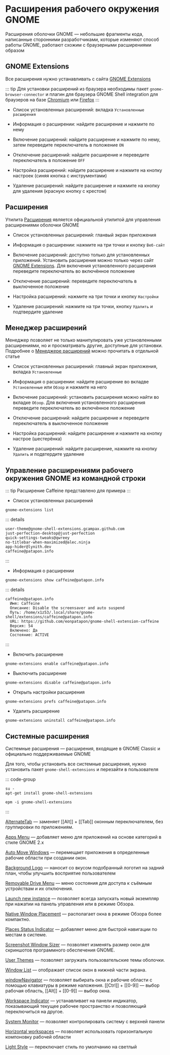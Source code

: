 # Расширения рабочего окружения GNOME

Расширения оболочки GNOME — небольшие фрагменты кода, написанные сторонними разработчиками, которые изменяют способ работы GNOME, работают схожим с браузерными расширениями образом

## GNOME Extensions

Все расширения нужно устанавливать с сайта [GNOME Extensions](https://extensions.gnome.org)

::: tip
Для установки расширений из браузера необходимы пакет `gnome-browser-connector` и плагин для браузера GNOME Shell integration для браузеров на базе [Chromium](https://chromewebstore.google.com/detail/gphhapmejobijbbhgpjhcjognlahblep) или [Firefox](https://addons.mozilla.org/ru/firefox/addon/gnome-shell-integration/)
:::

- Список установленных расширений: вкладка `Установленные расширения`

- Информация о расширении: найдите расширение и нажмите по нему

- Включение расширений: найдите расширение и нажмите по нему, затем переведите переключатель в положение `ON`

- Отключение расширений: найдите расширение и переведите переключатель в положение `OFF`

- Настройка расширений: найдите расширение и нажмите на кнопку настроек (синяя кнопка с инструментами)

- Удаление расширений: найдите расширение и нажмите на кнопку для удаления (красную кнопку с крестом)

## Расширения

Утилита [Расширения](/shell-extensions) является официальной утилитой для управления расширениями оболочки GNOME

- Список установленных расширений: гланвый экран приложения

- Информация о расширении: нажмите на три точки и кнопку `Веб-сайт`

- Включение расширений: доступно только для установленных приложений. Установить расширения можно только через сайт [GNOME Extensions](https://extensions.gnome.org). Для включения установленного расширения переведите переключатель во включённое положение

- Отключение расширений: переведите переключатель в выключенное положение

- Настройка расширений: нажмите на три точки и кнопку `Настройки`

- Удаление расширений: нажмите на три точки, кнопку `Удалить` и подтвердите удаление

## Менеджер расширений

Менеджер позволяет не только манипулировать уже установленными расширениями, но и просматривать другие, доступные для установки. Подробнее о [Менеджере расширений](/gnome-extension-manager) можно прочитать в отдельной статье

- Список установленных расширений: главный экран приложения, вкладка `Установленные`

- Информация о расширении: найдите расширение во вкладве `Установленные` или `Обзор` и нажмите на него

- Включение расширений: установить расширения можно найти во вкладке `Обзор`. Для включения установленного расширения переведите переключатель во включённое положение

- Отключение расширений: найдите расширение и переведите переключатель в выключенное положение

- Настройка расширений: найдите расширение и нажмите на кнопку настрое (шестерёнка)

- Удаление расширений: найдите расширение, нажмите на кнопку `Удалить` и подвтердите удаление

## Управление расширениями рабочего окружения GNOME из командной строки

::: tip
Расширение Caffeine представлено для примера
:::

- Список установленных расширений

```shell
gnome-extensions list
```

::: details

```shell
user-theme@gnome-shell-extensions.gcampax.github.com
just-perfection-desktop@just-perfection
quick-settings-tweaks@qwreey
no-titlebar-when-maximized@alec.ninja
app-hider@lynith.dev
caffeine@patapon.info
```

:::

- Информация о расширении

```shell
gnome-extensions show caffeine@patapon.info
```

::: details

```shell
caffeine@patapon.info
  Имя: Caffeine
  Описание: Disable the screensaver and auto suspend
  Путь: /home/x1z53/.local/share/gnome-shell/extensions/caffeine@patapon.info
  URL: https://github.com/eonpatapon/gnome-shell-extension-caffeine
  Версия: 54
  Включено: Да
  Состояние: ACTIVE
```

:::

- Включить расширение

```shell
gnome-extensions enable caffeine@patapon.info
```

- Выключить расширение

```shell
gnome-extensions disable caffeine@patapon.info
```

- Открыть настройки расширения

```shell
gnome-extensions prefs caffeine@patapon.info
```

- Удалить расширение

```shell
gnome-extensions uninstall caffeine@patapon.info
```

## Системные расширения

Системные расширения — расширения, входящие в GNOME Classic и официально поддерживаемые GNOME

Для того, чтобы установить все системные расширения, нужно установить пакет `gnome-shell-extensions` и перезайти в пользователя

::: code-group

```shell-vue[apt-get]
su -
apt-get install gnome-shell-extensions
```

```shell-vue[epm]
epm -i gnome-shell-extensions
```

:::

[AlternateTab](https://extensions.gnome.org/extension/15/alternatetab/) <Badge type="danger" text="Устаревшее" /> — заменяет [[Alt]] + [[Tab]] оконным переключателем, без группировки по приложениям.

[Apps Menu](https://extensions.gnome.org/extension/6/applications-menu/) — добавляет меню для приложений на основе категорий в стиле GNOME 2.x

[Auto Move Windows](https://extensions.gnome.org/extension/16/auto-move-windows/) — перемещает приложения в определенные рабочие области при создании окон.

[Background Logo](https://extensions.gnome.org/extension/889/background-logo/) — наносит со вкусом подобранный логотип на задний план, чтобы улучшить восприятие пользователем

[Removable Drive Menu](https://extensions.gnome.org/extension/7/removable-drive-menu/) — меню состояния для доступа к съёмным устройствам и их отключения.

[Launch new instance](https://extensions.gnome.org/extension/600/launch-new-instance/) — позволяет всегда запускать новый экземпляр при нажатии на панель управления или в режиме Обзора.

[Native Window Placement](https://extensions.gnome.org/extension/18/native-window-placement/) — располагает окна в режиме Обзора более компактно.

[Places Status Indicator](https://extensions.gnome.org/extension/8/places-status-indicator/) — добавляет меню для быстрой навигации по местам в системе.

[Screenshot Window Sizer](https://extensions.gnome.org/extension/881/screenshot-window-sizer/) — позволяет изменять размер окон для скриншотов программного обеспечения GNOME.

[User Themes](https://extensions.gnome.org/extension/19/user-themes/) — позволяет загружать пользовательские темы оболочки.

[Window List](https://extensions.gnome.org/extension/602/window-list/) — отображает список окон в нижней части экрана.

[windowNavigator](https://extensions.gnome.org/extension/10/windownavigator/) — позволяет выбирать окна и рабочие области с помощью клавиатуры в режиме наложения. [[Ctrl]] + [[0-9]] — выбор рабочая область, [[Alt]] + [[0-9]] — выбор окна.

[Workspace Indicator](https://extensions.gnome.org/extension/21/workspace-indicator/) — устанавливает на панели индикатор, показывающий текущее рабочее пространство и позволяющий переключиться на другое.

[System Monitor](https://extensions.gnome.org/extension/6807/system-monitor/) <Badge type="warning" text="Новое" /> — позволяет контролировать систему с верхней панели

[Horizontal workspaces](https://extensions.gnome.org/extension/2141/horizontal-workspaces/) <Badge type="danger" text="Устаревшее" /> — позволяет использовать горизонтальную компоновку рабочей области

[Light Style](https://extensions.gnome.org/extension/6198/light-style/) <Badge type="danger" text="Устаревшее" /> — переключает стиль по умолчанию на светлый
